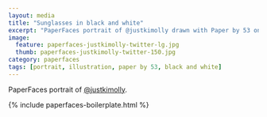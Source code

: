 ```yaml
---
layout: media
title: "Sunglasses in black and white"
excerpt: "PaperFaces portrait of @justkimolly drawn with Paper by 53 on an iPad."
image: 
  feature: paperfaces-justkimolly-twitter-lg.jpg
  thumb: paperfaces-justkimolly-twitter-150.jpg
category: paperfaces
tags: [portrait, illustration, paper by 53, black and white]
---
```


PaperFaces portrait of [@justkimolly](http://twitter.com/justkimolly).

{% include paperfaces-boilerplate.html %}